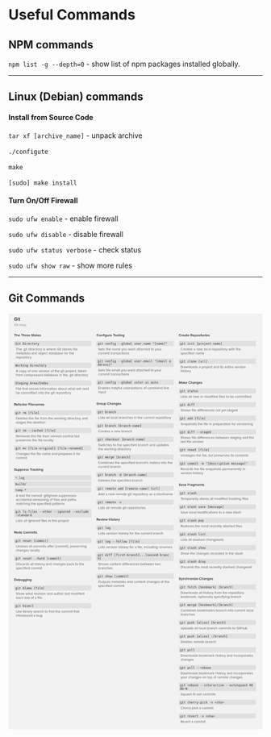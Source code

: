 Useful Commands
===============


## NPM commands

` npm list -g --depth=0 ` - show list of npm packages installed globally.


----------

## Linux (Debian) commands

#### Install from Source Code

` tar xf [archive_name] ` - unpack archive

` ./configute `

` make `

` [sudo] make install `


#### Turn On/Off Firewall
` sudo ufw enable ` - enable firewall

` sudo ufw disable ` - disable firewall

` sudo ufw status verbose ` - check status

` sudo ufw show raw ` - show more rules

----------

## Git Commands

<img src="./images/git.png">